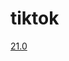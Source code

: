 # tiktok

[21.0](itms-services://?action=download-manifest&url=https://cxkun.com/cdn/jiesuotk/Tiktok/d1.plist)
